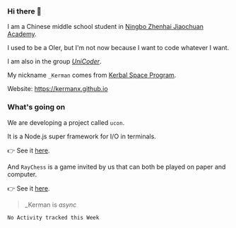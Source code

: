 ### Hi there 👋

I am a Chinese middle school student in [Ningbo Zhenhai Jiaochuan Academy](http://www.nbjc.net.cn).

I used to be a OIer, but I'm not now because I want to code whatever I want.

I am also in the group [*UniCoder*](https://github.com/UniCoderGroup).

My nickname `_Kerman` comes from [Kerbal Space Program](https://www.kerbalspaceprogram.com).

Website: https://kermanx.github.io

### What's going on

We are developing a project called `ucon`.

It is a Node.js super framework for I/O in terminals.

👉 See it [here](https://github.com/UniCoderGroup/ucon).

And `RayChess` is a game invited by us that can both be played on paper and computer.

👉 See it [here](https://github.com/UniCoderGroup/RayChess).

> _Kerman is *async*

<!--START_SECTION:waka-->
```text
No Activity tracked this Week
```
<!--END_SECTION:waka-->
